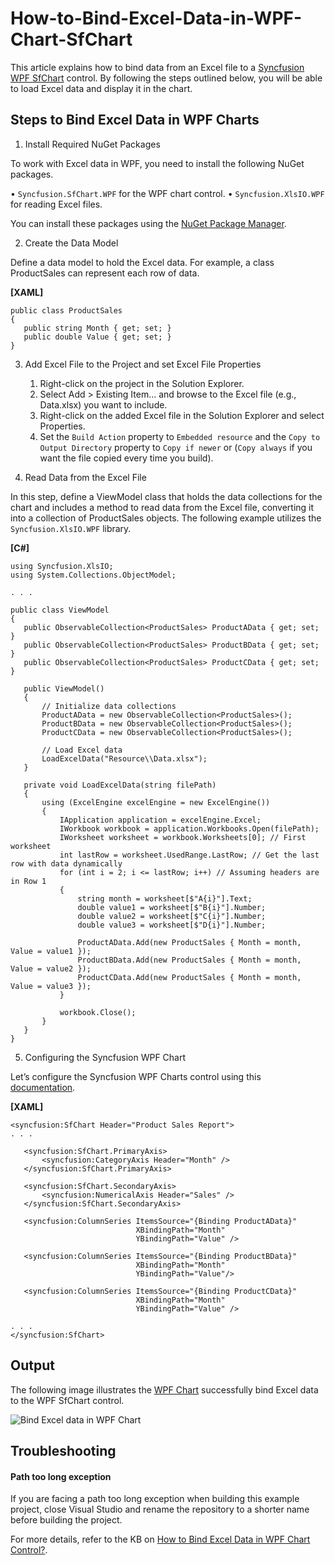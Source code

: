 # How-to-Bind-Excel-Data-in-WPF-Chart-SfChart

This article explains how to bind data from an Excel file to a [Syncfusion WPF SfChart]( https://www.syncfusion.com/wpf-controls/charts) control. By following the steps outlined below, you will be able to load Excel data and display it in the chart.

## Steps to Bind Excel Data in WPF Charts

1. Install Required NuGet Packages

To work with Excel data in WPF, you need to install the following NuGet packages.

•	`Syncfusion.SfChart.WPF` for the WPF chart control.
•	`Syncfusion.XlsIO.WPF` for reading Excel files.

You can install these packages using the [NuGet Package Manager](https://www.nuget.org/).


2. Create the Data Model

Define a data model to hold the Excel data. For example, a class ProductSales can represent each row of data.

**[XAML]**

 ```
public class ProductSales
{
    public string Month { get; set; }
    public double Value { get; set; }
} 
 ```
 

3. Add Excel File to the Project and set Excel File Properties

    1. Right-click on the project in the Solution Explorer.
    2. Select Add > Existing Item... and browse to the Excel file (e.g., Data.xlsx) you want to include.
    3. Right-click on the added Excel file in the Solution Explorer and select Properties.
    4. Set the `Build Action` property to `Embedded resource` and the `Copy to Output Directory` property to `Copy if newer` or (`Copy always` if you want the file copied every time you build).

4. Read Data from the Excel File

In this step, define a ViewModel class that holds the data collections for the chart and includes a method to read data from the Excel file, converting it into a collection of ProductSales objects. The following example utilizes the `Syncfusion.XlsIO.WPF` library.

**[C#]**

 ```
using Syncfusion.XlsIO;
using System.Collections.ObjectModel;

. . .

public class ViewModel
{
    public ObservableCollection<ProductSales> ProductAData { get; set; }
    public ObservableCollection<ProductSales> ProductBData { get; set; }
    public ObservableCollection<ProductSales> ProductCData { get; set; }

    public ViewModel()
    {
        // Initialize data collections
        ProductAData = new ObservableCollection<ProductSales>();
        ProductBData = new ObservableCollection<ProductSales>();
        ProductCData = new ObservableCollection<ProductSales>();
        
        // Load Excel data
        LoadExcelData("Resource\\Data.xlsx");
    }

    private void LoadExcelData(string filePath)
    {
        using (ExcelEngine excelEngine = new ExcelEngine())
        {
            IApplication application = excelEngine.Excel;
            IWorkbook workbook = application.Workbooks.Open(filePath);
            IWorksheet worksheet = workbook.Worksheets[0]; // First worksheet
            int lastRow = worksheet.UsedRange.LastRow; // Get the last row with data dynamically
            for (int i = 2; i <= lastRow; i++) // Assuming headers are in Row 1
            {
                string month = worksheet[$"A{i}"].Text;
                double value1 = worksheet[$"B{i}"].Number;
                double value2 = worksheet[$"C{i}"].Number;
                double value3 = worksheet[$"D{i}"].Number;
    
                ProductAData.Add(new ProductSales { Month = month, Value = value1 });
                ProductBData.Add(new ProductSales { Month = month, Value = value2 });
                ProductCData.Add(new ProductSales { Month = month, Value = value3 });
            }
    
            workbook.Close();
        }
    }
}

 ```

5. Configuring the Syncfusion WPF Chart

Let’s configure the Syncfusion WPF Charts control using this [documentation](https://help.syncfusion.com/wpf/charts/getting-started).

**[XAML]**
 
 ```
<syncfusion:SfChart Header="Product Sales Report">
. . .

    <syncfusion:SfChart.PrimaryAxis>
        <syncfusion:CategoryAxis Header="Month" />
    </syncfusion:SfChart.PrimaryAxis>

    <syncfusion:SfChart.SecondaryAxis>
        <syncfusion:NumericalAxis Header="Sales" />
    </syncfusion:SfChart.SecondaryAxis>
    
    <syncfusion:ColumnSeries ItemsSource="{Binding ProductAData}" 
                             XBindingPath="Month" 
                             YBindingPath="Value" />

    <syncfusion:ColumnSeries ItemsSource="{Binding ProductBData}" 
                             XBindingPath="Month" 
                             YBindingPath="Value"/>

    <syncfusion:ColumnSeries ItemsSource="{Binding ProductCData}" 
                             XBindingPath="Month" 
                             YBindingPath="Value" />
    
. . .
</syncfusion:SfChart>

 ```

## Output

The following image illustrates the [WPF Chart]( https://help.syncfusion.com/cr/wpf/Syncfusion.UI.Xaml.Charts.SfChart.html) successfully bind Excel data to the WPF SfChart control.
 
 ![Bind Excel data in WPF Chart](https://support.syncfusion.com/kb/agent/attachment/article/18452/inline?token=eyJhbGciOiJodHRwOi8vd3d3LnczLm9yZy8yMDAxLzA0L3htbGRzaWctbW9yZSNobWFjLXNoYTI1NiIsInR5cCI6IkpXVCJ9.eyJpZCI6IjM0MDcwIiwib3JnaWQiOiIzIiwiaXNzIjoic3VwcG9ydC5zeW5jZnVzaW9uLmNvbSJ9.7YFfaueQm4BYLGMVmwvIvbP6AEpAtQ3e1zh8hkAGk2g)

 ## Troubleshooting

#### Path too long exception

If you are facing a path too long exception when building this example project, close Visual Studio and rename the repository to a shorter name before building the project.

For more details, refer to the KB on [How to Bind Excel Data in WPF Chart Control?]().
